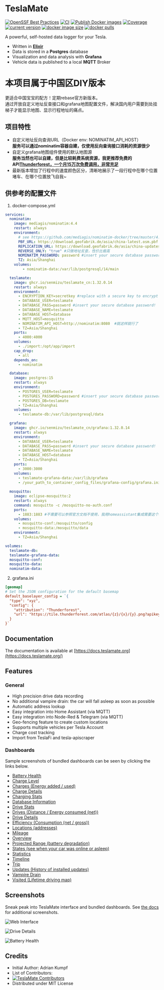 # TeslaMate

[![OpenSSF Best Practices](https://www.bestpractices.dev/projects/10859/badge)](https://www.bestpractices.dev/projects/10859)
[![CI](https://github.com/teslamate-org/teslamate/actions/workflows/devops.yml/badge.svg)](https://github.com/teslamate-org/teslamate/actions/workflows/devops.yml)
[![Publish Docker images](https://github.com/teslamate-org/teslamate/actions/workflows/buildx.yml/badge.svg)](https://github.com/teslamate-org/teslamate/actions/workflows/buildx.yml)
[![Coverage](https://coveralls.io/repos/github/teslamate-org/teslamate/badge.svg?branch=main)](https://coveralls.io/github/teslamate-org/teslamate?branch=main)
[![current version](https://img.shields.io/docker/v/teslamate/teslamate/latest)](https://hub.docker.com/r/teslamate/teslamate)
[![docker image size](https://img.shields.io/docker/image-size/teslamate/teslamate/latest)](https://hub.docker.com/r/teslamate/teslamate)
[![docker pulls](https://img.shields.io/docker/pulls/teslamate/teslamate?color=%23099cec)](https://hub.docker.com/r/teslamate/teslamate)

A powerful, self-hosted data logger for your Tesla.

- Written in **[Elixir](https://elixir-lang.org/)**
- Data is stored in a **Postgres** database
- Visualization and data analysis with **Grafana**
- Vehicle data is published to a local **MQTT** Broker

# 本项目属于中国区DIY版本
更适合中国宝宝的配方！定期rebase官方新版本。  
通过开放自定义地址反查接口和grafana地图配置文件，解决国内用户需要到处挂梯子才能显示地图、显示行程地址的痛点。

## 项目特性
 - 自定义地址反向查询URL（Docker env: NOMINATIM_API_HOST）  
   **服务可以通过nominatim容器自建，仅使用反向查询接口消耗的资源很少**
 - 自定义grafana地图组件使用的默认地图源  
   **服务当然也可以自建，但是比较耗费系统资源，我更推荐免费的API[Thunderforest，一个月15万次免费调用，非常充足](https://www.thunderforest.com/)**
 - 最新版本增加了行程中的速度颜色区分，清晰地展示了一段行程中在哪个位置堵车、在哪个位置放飞自我~

## 供参考的配置文件
1. docker-compose.yml
```yml
services:
  nominatim:
    image: mediagis/nominatim:4.4
    restart: always
    environment:
      # see https://github.com/mediagis/nominatim-docker/tree/master/4.4#configuration for more options
      PBF_URL: https://download.geofabrik.de/asia/china-latest.osm.pbf
      REPLICATION_URL: https://download.geofabrik.de/asia/china-updates/
      REVERSE_ONLY: "true" #只做地址反查，性价比极高
      NOMINATIM_PASSWORD: password #insert your secure database password!
      TZ: Asia/Shanghai
    volumes:
        - nominatim-data:/var/lib/postgresql/14/main

  teslamate:
    image: ghcr.io/senmizu/teslamate_cn:1.32.0.14
    restart: always
    environment:
      - ENCRYPTION_KEY=secretkey #replace with a secure key to encrypt your Tesla API tokens
      - DATABASE_USER=teslamate
      - DATABASE_PASS=password #insert your secure database password!
      - DATABASE_NAME=teslamate
      - DATABASE_HOST=database
      - MQTT_HOST=mosquitto
      - NOMINATIM_API_HOST=http://nominatim:8080  #就这样就行了
      - TZ=Asia/Shanghai
    ports:
      - 4000:4000
    volumes:
      - ./import:/opt/app/import
    cap_drop:
      - all
    depends_on:
      - nominatim

  database:
    image: postgres:15
    restart: always
    environment:
      - POSTGRES_USER=teslamate
      - POSTGRES_PASSWORD=password #insert your secure database password!
      - POSTGRES_DB=teslamate
      - TZ=Asia/Shanghai
    volumes:
      - teslamate-db:/var/lib/postgresql/data

  grafana:
    image: ghcr.io/senmizu/teslamate_cn/grafana:1.32.0.14
    restart: always
    environment:
      - DATABASE_USER=teslamate
      - DATABASE_PASS=password #insert your secure database password!
      - DATABASE_NAME=teslamate
      - DATABASE_HOST=database
      - TZ=Asia/Shanghai
    ports:
      - 3000:3000
    volumes:
      - teslamate-grafana-data:/var/lib/grafana
      - /your_path_to_container_config_files/grafana-config/grafana.ini:/etc/grafana/grafana.ini:ro #具体配置内容参照后面内容
      
  mosquitto:
    image: eclipse-mosquitto:2
    restart: always
    command: mosquitto -c /mosquitto-no-auth.conf
    ports:
      - 1883:1883 #不需要可以参照官方文档不使用，我用homeassistant集成需要这个端口
    volumes:
      - mosquitto-conf:/mosquitto/config
      - mosquitto-data:/mosquitto/data
    environment:
      - TZ=Asia/Shanghai

volumes:
  teslamate-db:
  teslamate-grafana-data:
  mosquitto-conf:
  mosquitto-data:
  nominatim-data:
```   

2. grafana.ini
```ini
[geomap]
# Set the JSON configuration for the default basemap
default_baselayer_config = `{
  "type": "xyz",
  "config": {
    "attribution": "Thunderforest",
    "url": "https://tile.thunderforest.com/atlas/{z}/{x}/{y}.png?apikey=your_api_key"
  }
}`
```

## Documentation

The documentation is available at [https://docs.teslamate.org](https://docs.teslamate.org/)

## Features

### General

- High precision drive data recording
- No additional vampire drain: the car will fall asleep as soon as possible
- Automatic address lookup
- Easy integration into Home Assistant (via MQTT)
- Easy integration into Node-Red & Telegram (via MQTT)
- Geo-fencing feature to create custom locations
- Supports multiple vehicles per Tesla Account
- Charge cost tracking
- Import from TeslaFi and tesla-apiscraper

### Dashboards

Sample screenshots of bundled dashboards can be seen by clicking the links below.

- [Battery Health](https://docs.teslamate.org/docs/screenshots/#battery-health)
- [Charge Level](https://docs.teslamate.org/docs/screenshots/#charge-level)
- [Charges (Energy added / used)](https://docs.teslamate.org/docs/screenshots#charges)
- [Charge Details](https://docs.teslamate.org/docs/screenshots#charge-details)
- [Charging Stats](https://docs.teslamate.org/docs/screenshots#charging-stats)
- [Database Information](https://docs.teslamate.org/docs/screenshots/#database-information)
- [Drive Stats](https://docs.teslamate.org/docs/screenshots#drive-stats)
- [Drives (Distance / Energy consumed (net))](https://docs.teslamate.org/docs/screenshots/#drives)
- [Drive Details](https://docs.teslamate.org/docs/screenshots/#drive-details)
- [Efficiency (Consumption (net / gross))](https://docs.teslamate.org/docs/screenshots#efficiency)
- [Locations (addresses)](https://docs.teslamate.org/docs/screenshots/#location-addresses)
- [Mileage](https://docs.teslamate.org/docs/screenshots/#mileage)
- [Overview](https://docs.teslamate.org/docs/screenshots/#overview)
- [Projected Range (battery degradation)](https://docs.teslamate.org/docs/screenshots#projected-range)
- [States (see when your car was online or asleep)](https://docs.teslamate.org/docs/screenshots#states)
- [Statistics](https://docs.teslamate.org/docs/screenshots/#statistics)
- [Timeline](https://docs.teslamate.org/docs/screenshots/#timeline)
- [Trip](https://docs.teslamate.org/docs/screenshots/#trip)
- [Updates (History of installed updates)](https://docs.teslamate.org/docs/screenshots#updates)
- [Vampire Drain](https://docs.teslamate.org/docs/screenshots#vampire-drain)
- [Visited (Lifetime driving map)](https://docs.teslamate.org/docs/screenshots/#visited-lifetime-driving-map)

## Screenshots

Sneak peak into TeslaMate interface and bundled dashboards. See [the docs](https://docs.teslamate.org/docs/screenshots) for additional screenshots.

![Web Interface](/website/static/screenshots/web_interface.png)

![Drive Details](/website/static/screenshots/drive.png)

![Battery Health](/website/static/screenshots/battery-health.png)

## Credits

- Initial Author: Adrian Kumpf
- List of Contributors:
- [![TeslaMate Contributors](https://contrib.rocks/image?repo=teslamate-org/teslamate)](https://github.com/teslamate-org/teslamate/graphs/contributors)
- Distributed under MIT License

